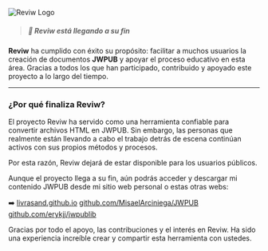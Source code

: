 ![Reviw Logo](https://github.com/livrasand/Reviw/assets/104039397/3202a0b1-266c-4815-a4ba-35b470965e7a)
> ##### 🚨 Reviw está llegando a su fin

**Reviw** ha cumplido con éxito su propósito: facilitar a muchos usuarios la creación de documentos **JWPUB** y apoyar el proceso educativo en esta área. Gracias a todos los que han participado, contribuido y apoyado este proyecto a lo largo del tiempo.

---

### ¿Por qué finaliza Reviw?
El proyecto Reviw ha servido como una herramienta confiable para convertir archivos HTML en JWPUB. Sin embargo, las personas que realmente están llevando a cabo el trabajo detrás de escena continúan activos con sus propios métodos y procesos.

Por esta razón, Reviw dejará de estar disponible para los usuarios públicos.

Aunque el proyecto llega a su fin, aún podrás acceder y descargar mi contenido JWPUB desde mi sitio web personal o estas otras webs:

➡️ [livrasand.github.io](https://livrasand.github.io)
[github.com/MisaelArciniega/JWPUB](https://github.com/MisaelArciniega/JWPUB)
[github.com/erykjj/jwpublib](https://github.com/erykjj/jwpublib)

Gracias por todo el apoyo, las contribuciones y el interés en Reviw. Ha sido una experiencia increíble crear y compartir esta herramienta con ustedes.

